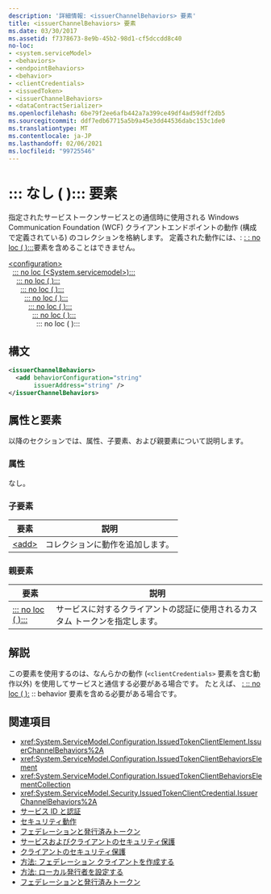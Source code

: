 ```yaml
---
description: '詳細情報: <issuerChannelBehaviors> 要素'
title: <issuerChannelBehaviors> 要素
ms.date: 03/30/2017
ms.assetid: f7378673-8e9b-45b2-98d1-cf5dccdd8c40
no-loc:
- <system.serviceModel>
- <behaviors>
- <endpointBehaviors>
- <behavior>
- <clientCredentials>
- <issuedToken>
- <issuerChannelBehaviors>
- <dataContractSerializer>
ms.openlocfilehash: 6be79f2ee6afb442a7a399ce49df4ad59dff2db5
ms.sourcegitcommit: ddf7edb67715a5b9a45e3dd44536dabc153c1de0
ms.translationtype: MT
ms.contentlocale: ja-JP
ms.lasthandoff: 02/06/2021
ms.locfileid: "99725546"
---
```

# <a name="issuerchannelbehaviors-element"></a>\::: なし ( <issuerChannelBehaviors> )::: 要素

指定されたサービストークンサービスとの通信時に使用される Windows Communication Foundation (WCF) クライアントエンドポイントの動作 (構成で定義されている) のコレクションを格納します。 定義された動作には、: [ \: : no loc ( <clientCredentials> ):::](clientcredentials.md)要素を含めることはできません。

[\<configuration>](../configuration-element.md)\
&nbsp;&nbsp;[\::: no loc (<System.servicemodel>):::](system-servicemodel.md)\
&nbsp;&nbsp;&nbsp;&nbsp;[\::: no loc ( <behaviors> ):::](behaviors.md)\
&nbsp;&nbsp;&nbsp;&nbsp;&nbsp;&nbsp;[\::: no loc ( <endpointBehaviors> ):::](endpointbehaviors.md)\
&nbsp;&nbsp;&nbsp;&nbsp;&nbsp;&nbsp;&nbsp;&nbsp;[\::: no loc ( <behavior> ):::](behavior-of-endpointbehaviors.md)\
&nbsp;&nbsp;&nbsp;&nbsp;&nbsp;&nbsp;&nbsp;&nbsp;&nbsp;&nbsp;[\::: no loc ( <clientCredentials> ):::](clientcredentials.md)\
&nbsp;&nbsp;&nbsp;&nbsp;&nbsp;&nbsp;&nbsp;&nbsp;&nbsp;&nbsp;&nbsp;&nbsp;[\::: no loc ( <issuedToken> ):::](issuedtoken.md)\
&nbsp;&nbsp;&nbsp;&nbsp;&nbsp;&nbsp;&nbsp;&nbsp;&nbsp;&nbsp;&nbsp;&nbsp;&nbsp;&nbsp;\::: no loc ( <issuerChannelBehaviors> ):::

## <a name="syntax"></a>構文

```xml
<issuerChannelBehaviors>
  <add behaviorConfiguration="string"
       issuerAddress="string" />
</issuerChannelBehaviors>
```

## <a name="attributes-and-elements"></a>属性と要素

以降のセクションでは、属性、子要素、および親要素について説明します。

### <a name="attributes"></a>属性

なし。

### <a name="child-elements"></a>子要素

|要素|説明|
|-------------|-----------------|
|[\<add>](add-of-issuerchannelbehaviors.md)|コレクションに動作を追加します。|

### <a name="parent-elements"></a>親要素

|要素|説明|
|-------------|-----------------|
|[\::: no loc ( <issuedToken> ):::](issuedtoken.md)|サービスに対するクライアントの認証に使用されるカスタム トークンを指定します。|

## <a name="remarks"></a>解説

この要素を使用するのは、なんらかの動作 (`<clientCredentials>` 要素を含む動作以外) を使用してサービスと通信する必要がある場合です。 たとえば、 [ \: :: no loc ( <dataContractSerializer> ):](datacontractserializer-element.md) :: behavior 要素を含める必要がある場合です。

## <a name="see-also"></a>関連項目

- <xref:System.ServiceModel.Configuration.IssuedTokenClientElement.IssuerChannelBehaviors%2A>
- <xref:System.ServiceModel.Configuration.IssuedTokenClientBehaviorsElement>
- <xref:System.ServiceModel.Configuration.IssuedTokenClientBehaviorsElementCollection>
- <xref:System.ServiceModel.Security.IssuedTokenClientCredential.IssuerChannelBehaviors%2A>
- [サービス ID と認証](../../../wcf/feature-details/service-identity-and-authentication.md)
- [セキュリティ動作](../../../wcf/feature-details/security-behaviors-in-wcf.md)
- [フェデレーションと発行済みトークン](../../../wcf/feature-details/federation-and-issued-tokens.md)
- [サービスおよびクライアントのセキュリティ保護](../../../wcf/feature-details/securing-services-and-clients.md)
- [クライアントのセキュリティ保護](../../../wcf/securing-clients.md)
- [方法: フェデレーション クライアントを作成する](../../../wcf/feature-details/how-to-create-a-federated-client.md)
- [方法: ローカル発行者を設定する](../../../wcf/feature-details/how-to-configure-a-local-issuer.md)
- [フェデレーションと発行済みトークン](../../../wcf/feature-details/federation-and-issued-tokens.md)
